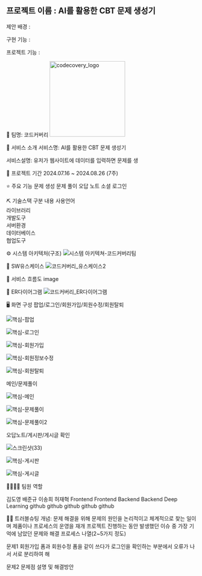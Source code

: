 ## 프로젝트 이름 : AI를 활용한 CBT 문제 생성기

제안 배경 : 

구현 기능 : 

프로젝트 기능 : 

📎 팀명: 코드커버리
<img src="https://github.com/user-attachments/assets/a5d5a2ed-0219-4411-8f57-2b1b13015e14" alt="codecovery_logo" width="200"/>



👀 서비스 소개
서비스명: AI를 활용한 CBT 문제 생성기

서비스설명: 유저가 웹사이트에 데이터를 입력하면 문제를 생

📅 프로젝트 기간
2024.07.16 ~ 2024.08.26 (7주)

⭐ 주요 기능
문제 생성
문제 풀이
오답 노트
소셜 로그인

⛏ 기술스택
구분	내용
사용언어	   
라이브러리	 
개발도구	   
서버환경	
데이터베이스	 
협업도구	 

⚙ 시스템 아키텍처(구조)
![시스템 아키텍쳐-코드커버리팀](https://github.com/user-attachments/assets/163d70fe-4597-4c50-9bf0-84c6ad513bfc)


📌 SW유스케이스
![코드커버리_유스케이스2](https://github.com/user-attachments/assets/7e8c147e-e175-4d12-89ae-860961296a6a)



📌 서비스 흐름도
image

📌 ER다이어그램
![코드커버리_ER다이어그램](https://github.com/user-attachments/assets/bddcd38b-e5fb-41d0-98c6-ba1630112082)


🖥 화면 구성
팝업/로그인/회원가입/회원수정/회원탈퇴

![핵심-팝업](https://github.com/user-attachments/assets/c67d2e20-c989-4492-8e97-c9376e4cdcd6)


![핵심-로그인](https://github.com/user-attachments/assets/66cce394-71a6-4767-98a3-a99a609e3df7)


![핵심-회원가입](https://github.com/user-attachments/assets/3062dd80-a48f-465c-8a7e-f1ae192b724a)


![핵심-회원정보수정](https://github.com/user-attachments/assets/4f603d73-fda3-47ef-8356-9236346d5cdd)


![핵심-회원탈퇴](https://github.com/user-attachments/assets/9af8f533-8665-403a-815e-c7192a8203da)



메인/문제풀이

![핵심-메인](https://github.com/user-attachments/assets/e0a4998c-ce41-4e5a-b344-955205cf5d35)


![핵심-문제풀이](https://github.com/user-attachments/assets/ef04707a-3eea-418c-ae15-b0870c1d922b)


![핵심-문제풀이2](https://github.com/user-attachments/assets/960e708b-aead-4bd0-9be6-d17bee3c3e9a)


오답노트/게시판/게시글 확인

![스크린샷(33)](https://github.com/user-attachments/assets/5da8a728-b3e3-4043-8b93-a982fd3c3693)


![핵심-게시판](https://github.com/user-attachments/assets/1ee39bd5-3b17-4172-899a-848a6bccc823)


![핵심-게시글](https://github.com/user-attachments/assets/da53bdf0-87ef-4e18-a187-01f7482019a2)



👨‍👩‍👦‍👦 팀원 역할
				
김도영	배준규	이송희	허재혁	
Frontend	Frontend	Backend	Backend	Deep Learning
github	github	github	github	github

🤾‍♂️ 트러블슈팅
개념: 문제 해결을 위해 문제의 원인을 논리적이고 체계적으로 찾는 일이며 제품이나 프로세스의 운영을 재개 프로젝트 진행하는 동안 발생했던 이슈 중 가장 기억에 남았던 문제와 해결 프로세스 나열(2~5가지 정도)

문제1
회원가입 폼과 회원수정 폼을 같이 쓰다가 로그인을 확인하는 부분에서 오류가 나서 서로 분리하여 해

문제2
문제점 설명 및 해결방안
